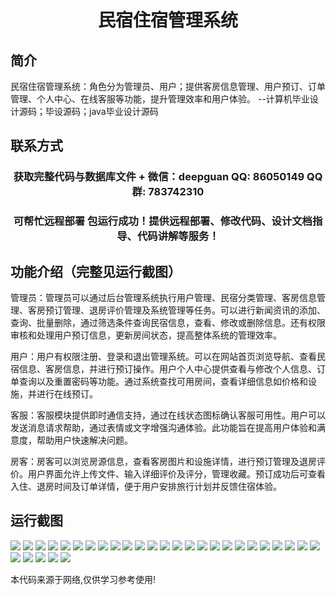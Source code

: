 <p><h1 align="center">民宿住宿管理系统</h1></p>

## 简介
民宿住宿管理系统：角色分为管理员、用户；提供客房信息管理、用户预订、订单管理、个人中心、在线客服等功能，提升管理效率和用户体验。    --计算机毕业设计源码；毕设源码；java毕业设计源码


## 联系方式
<p><h3 align="center">获取完整代码与数据库文件 + 微信：deepguan QQ: 86050149 QQ群: 783742310</h3></p>
<p><h3 align="center">可帮忙远程部署 包运行成功！提供远程部署、修改代码、设计文档指导、代码讲解等服务！</h3></p>

## 功能介绍（完整见运行截图）
管理员：管理员可以通过后台管理系统执行用户管理、民宿分类管理、客房信息管理、客房预订管理、退房评价管理及系统管理等任务。可以进行新闻资讯的添加、查询、批量删除，通过筛选条件查询民宿信息，查看、修改或删除信息。还有权限审核和处理用户预订信息，更新房间状态，提高整体系统的管理效率。

用户：用户有权限注册、登录和退出管理系统。可以在网站首页浏览导航、查看民宿信息、客房信息，并进行预订操作。用户个人中心提供查看与修改个人信息、订单查询以及重置密码等功能。通过系统查找可用房间，查看详细信息如价格和设施，并进行在线预订。

客服：客服模块提供即时通信支持，通过在线状态图标确认客服可用性。用户可以发送消息请求帮助，通过表情或文字增强沟通体验。此功能旨在提高用户体验和满意度，帮助用户快速解决问题。

房客：房客可以浏览房源信息，查看客房图片和设施详情，进行预订管理及退房评价。用户界面允许上传文件、输入详细评价及评分，管理收藏。预订成功后可查看入住、退房时间及订单详情，便于用户安排旅行计划并反馈住宿体验。


## 运行截图
![](img/001.jpg)
![](img/002.jpg)
![](img/003.jpg)
![](img/004.jpg)
![](img/005.jpg)
![](img/006.jpg)
![](img/007.jpg)
![](img/008.jpg)
![](img/009.jpg)
![](img/010.jpg)
![](img/011.jpg)
![](img/012.jpg)
![](img/013.jpg)
![](img/014.jpg)
![](img/015.jpg)
![](img/016.jpg)
![](img/017.jpg)
![](img/018.jpg)
![](img/019.jpg)
![](img/020.jpg)
![](img/021.jpg)
![](img/022.jpg)
![](img/023.jpg)
![](img/024.jpg)
![](img/025.jpg)
![](img/026.jpg)
![](img/027.jpg)
![](img/028.jpg)
![](img/029.jpg)
![](img/030.jpg)

<p>本代码来源于网络,仅供学习参考使用!</p>
